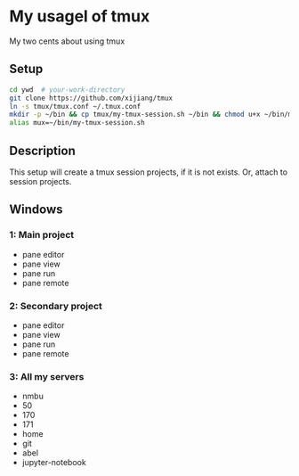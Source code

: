 # My usagel of tmux
My two cents about using tmux

## Setup
```bash
cd ywd  # your-work-directory
git clone https://github.com/xijiang/tmux
ln -s tmux/tmux.conf ~/.tmux.conf
mkdir -p ~/bin && cp tmux/my-tmux-session.sh ~/bin && chmod u+x ~/bin/my-tmux-session.sh
alias mux=~/bin/my-tmux-session.sh
```

## Description
This setup will create a tmux session projects, if it is not exists.  Or, attach to session projects.

## Windows
### 1: Main project
- pane editor
- pane view
- pane run
- pane remote

### 2: Secondary project
- pane editor
- pane view
- pane run
- pane remote

### 3: All my servers
- nmbu
- 50
- 170
- 171
- home
- git
- abel
- jupyter-notebook
